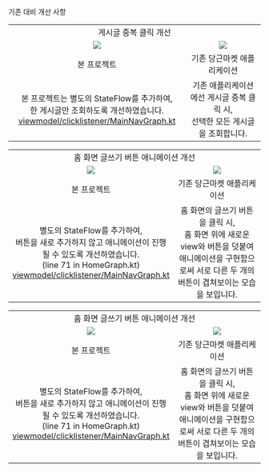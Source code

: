 기존 대비 개선 사항

<table>
        <tr>
          <td colspan="2", align=center>게시글 중복 클릭 개선</td>
        </tr>
        <tr>
          <td width=25%, align=center><image src="https://github.com/user-attachments/assets/24cb458b-ca2b-43bf-965d-8df234e9bcae"></image></td>
          <td width=25%, align=center><image src="https://github.com/user-attachments/assets/c73cffdf-c1da-4dfa-af2e-a7c8268f65dd"></image></td>
        </tr>
        <tr>
          <td align=center>본 프로젝트</td>
          <td align=center>기존 당근마켓 애플리케이션</td>
        </tr>
        <tr>
          <td align=center>본 프로젝트는 별도의 StateFlow를 추가하여,<br>한 게시글만 조회하도록 개선하였습니다.<br><a href="https://github.com/jhw010406/carrot-market-clone-frontend/blob/master/app/src/main/java/com/example/tradingapp/viewmodel/clicklistener/MainNavGraph.kt">viewmodel/clicklistener/MainNavGraph.kt</a></td>
          <td align=center>기존 애플리케이션에선 게시글 중복 클릭 시,<br>선택한 모든 게시글을 조회합니다.</td>
        </tr>
      </table>

<table width="200">
        <tr>
          <td colspan="2", align=center>홈 화면 글쓰기 버튼 애니메이션 개선</td>
        </tr>
        <tr>
          <td width=50%, align=center><image src="https://github.com/user-attachments/assets/24cb458b-ca2b-43bf-965d-8df234e9bcae"></image></td>
          <td width=50%, align=center><image src="https://github.com/user-attachments/assets/c73cffdf-c1da-4dfa-af2e-a7c8268f65dd"></image></td>
        </tr>
        <tr>
          <td align=center>본 프로젝트</td>
          <td align=center>기존 당근마켓 애플리케이션</td>
        </tr>
        <tr>
          <td align=center>별도의 StateFlow를 추가하여,<br>버튼을 새로 추가하지 않고 애니메이션이 진행될 수 있도록 개선하였습니다.<br>(line 71 in HomeGraph.kt)<br><a href="https://github.com/jhw010406/carrot-market-clone-frontend/blob/master/app/src/main/java/com/example/tradingapp/viewmodel/clicklistener/MainNavGraph.kt">viewmodel/clicklistener/MainNavGraph.kt</a></td>
          <td align=center>홈 화면의 글쓰기 버튼을 클릭 시,<br>홈 화면 위에 새로운 view와 버튼을 덧붙여 애니메이션을 구현함으로써 서로 다른 두 개의 버튼이 겹쳐보이는 모습을 보입니다.</td>
        </tr>
      </table>

<table>
        <tr>
          <td colspan="2", align=center>홈 화면 글쓰기 버튼 애니메이션 개선</td>
        </tr>
        <tr>
          <td width=50%, align=center><image src="https://github.com/user-attachments/assets/24cb458b-ca2b-43bf-965d-8df234e9bcae"></image></td>
          <td width=50%, align=center><image src="https://github.com/user-attachments/assets/c73cffdf-c1da-4dfa-af2e-a7c8268f65dd"></image></td>
        </tr>
        <tr>
          <td align=center>본 프로젝트</td>
          <td align=center>기존 당근마켓 애플리케이션</td>
        </tr>
        <tr>
          <td align=center>별도의 StateFlow를 추가하여,<br>버튼을 새로 추가하지 않고 애니메이션이 진행될 수 있도록 개선하였습니다.<br>(line 71 in HomeGraph.kt)<br><a href="https://github.com/jhw010406/carrot-market-clone-frontend/blob/master/app/src/main/java/com/example/tradingapp/viewmodel/clicklistener/MainNavGraph.kt">viewmodel/clicklistener/MainNavGraph.kt</a></td>
          <td align=center>홈 화면의 글쓰기 버튼을 클릭 시,<br>홈 화면 위에 새로운 view와 버튼을 덧붙여 애니메이션을 구현함으로써 서로 다른 두 개의 버튼이 겹쳐보이는 모습을 보입니다.</td>
        </tr>
      </table>

